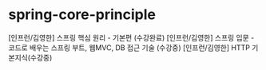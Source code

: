 # spring-core-principle
[인프런/김영한] 스프링 핵심 원리 - 기본편 (수강완료)
[인프런/김영한] 스프링 입문 - 코드로 배우는 스프링 부트, 웹MVC, DB 접근 기술 (수강중)
[인프런/김영한] HTTP 기본지식(수강중)
